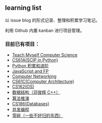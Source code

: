 ## learning list

以 issue blog 的形式记录、整理和积累学习笔记。

利用 Github 内置 kanban 进行项目管理。

### 目前已有项目：
- [Teach Myself Computer Science](https://github.com/xxleyi/learning_list/projects/7)
- [CS61A(SCIP in Python)](https://github.com/xxleyi/learning_list/projects/1)
- [Python 积累和进阶](https://github.com/xxleyi/learning_list/projects/11)
- [JavaScript and FP](https://github.com/xxleyi/learning_list/projects/3)
- [Computer Networking](https://github.com/xxleyi/learning_list/projects/10)
- [CS61C(Computer Architecture)](https://github.com/xxleyi/learning_list/projects/8)
- [CS162(OS)](https://github.com/xxleyi/learning_list/projects/9)
- [数据结构（邓俊辉 C++）](https://github.com/xxleyi/learning_list/projects/2)
- [算法推演](https://github.com/xxleyi/learning_list/projects/13)
- [CS186(Databases)](https://github.com/xxleyi/learning_list/projects/12)
- [并发编程](https://github.com/xxleyi/learning_list/projects/5)
- [零碎（一些不好归的东西）](https://github.com/xxleyi/learning_list/projects/4)

